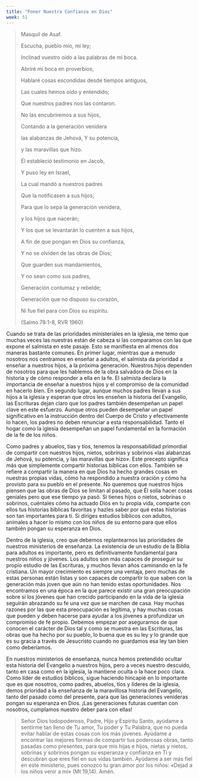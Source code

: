 ```yaml
---
title: "Poner Nuestra Confianza en Dios"
week: 51
---
```


> Masquil de Asaf.
>
> Escucha, pueblo mío, mi ley;
>
> Inclinad vuestro oído a las palabras de mi boca. 
>
> Abriré mi boca en proverbios;
>
> Hablaré cosas escondidas desde tiempos antiguos, 
>
> Las cuales hemos oído y entendido;
>
> Que nuestros padres nos las contaron. 
>
> No las encubriremos a sus hijos,
>
> Contando a la generación venidera
>
> las alabanzas de Jehová, Y su potencia,
>
> y las maravillas que hizo. 
>
> Él estableció testimonio en Jacob,
>
> Y puso ley en Israel,
>
> La cual mandó a nuestros padres
>
> Que la notificasen a sus hijos; 
>
> Para que lo sepa la generación venidera,
>
> y los hijos que nacerán;
>
> Y los que se levantarán lo cuenten a sus hijos, 
>
> A fin de que pongan en Dios su confianza,
>
> Y no se olviden de las obras de Dios;
>
> Que guarden sus mandamientos, 
>
> Y no sean como sus padres,
>
> Generación contumaz y rebelde;
>
> Generación que no dispuso su corazón,
>
> Ni fue fiel para con Dios su espíritu.
>
> (Salmo 78:1-8, RVR 1960)

Cuando se trata de las prioridades ministeriales en la iglesia, me
temo que muchas veces las nuestras están de cabeza si las comparamos con
las que expone el salmista en este pasaje. Esto se manifiesta en al
menos dos maneras bastante comunes. En primer lugar, mientras que a
menudo nosotros nos centramos en enseñar a adultos, el salmista da
prioridad a enseñar a nuestros hijos, a la próxima generación. Nuestros
hijos dependen de nosotros para que les hablemos de la obra salvadora de
Dios en la historia y de cómo responder a ella en la fe. El salmista
declara la importancia de enseñar a nuestros hijos y el compromiso de la
comunidad en hacerlo bien. En segundo lugar, aunque muchos padres llevan
a sus hijos a la iglesia y esperan que otros les enseñen la historia del
Evangelio, las Escrituras dejan claro que los padres también desempeñan
un papel clave en este esfuerzo. Aunque otros pueden desempeñar un papel
significativo en la instrucción dentro del Cuerpo de Cristo y
efectivamente lo hacen, los padres no deben renunciar a esta
responsabilidad. Tanto el hogar como la iglesia desempeñan un papel
fundamental en la formación de la fe de los niños.

Como padres y abuelos, tías y tíos, tenemos la responsabilidad
primordial de compartir con nuestros hijos, nietos, sobrinas y sobrinos
«las alabanzas de Jehová, su potencia, y las maravillas que hizo». Este
precepto significa más que simplemente compartir historias bíblicas con
ellos. También se refiere a compartir la manera en que Dios ha hecho
grandes cosas en nuestras propias vidas, cómo ha respondido a nuestra
oración y cómo ha provisto para su pueblo en el presente. No queremos
que nuestros hijos piensen que las obras de Dios se limitan al pasado,
que Él solía hacer cosas geniales pero que ese tiempo ya pasó. Si tienes
hijos o nietos, sobrinas o sobrinos, cuéntales cómo ha actuado Dios en
tu propia vida, comparte con ellos tus historias bíblicas favoritas y
hazles saber por qué estas historias son tan importantes para ti. Si
diriges estudios bíblicos con adultos, anímales a hacer lo mismo con los
niños de su entorno para que ellos también pongan su esperanza en Dios.

Dentro de la iglesia, creo que debemos replantearnos las prioridades de
nuestros ministerios de enseñanza. La existencia de un estudio de la
Biblia para adultos es importante, pero es definitivamente fundamental
para nuestros niños y jóvenes. Los adultos son más capaces de proseguir
su propio estudio de las Escrituras, y muchos llevan años caminando en
la fe cristiana. Un mayor crecimiento es siempre una ventaja, pero
muchas de estas personas están listas y son capaces de compartir lo que
saben con la generación más joven que aún no han tenido estas
oportunidades. Nos encontramos en una época en la que parece existir una
gran preocupación sobre si los jóvenes que han crecido participando en
la vida de la iglesia seguirán abrazando su fe una vez que se marchen de
casa. Hay muchas razones por las que esta preocupación es legítima, y
hay muchas cosas que pueden y deben hacerse para ayudar a los jóvenes a
profundizar un compromiso de fe propio. Debemos empezar por asegurarnos
de que conocen el carácter de Dios tal y como se muestra en las
Escrituras, las obras que ha hecho por su pueblo, lo buena que es su ley
y lo grande que es su gracia a través de Jesucristo cuando no guardamos
esa ley tan bien como deberíamos.

En nuestros ministerios de enseñanza, nunca hemos pretendido ocultar
esta historia del Evangelio a nuestros hijos, pero a veces nuestro
descuido, tanto en casa como en la iglesia, la mantiene oculta o la hace
poco clara. Como líder de estudios bíblicos, sigue haciendo hincapié en
lo importante que es que nosotros, como padres, abuelos, tíos y líderes
de la iglesia, demos prioridad a la enseñanza de la maravillosa historia
del Evangelio, tanto del pasado como del presente, para que las
generaciones venideras pongan su esperanza en Dios. ¡Las generaciones
futuras cuentan con nosotros, cumplamos nuestro deber para con ellas!

> Señor Dios todopoderoso, Padre, Hijo y Espíritu Santo, ayúdame a
> sentirme tan lleno de Tu amor, Tu poder y Tu Palabra, que no pueda
> evitar hablar de estas cosas con los más jóvenes. Ayúdame a encontrar
> las mejores formas de compartir tus poderosas obras, tanto pasadas
> como presentes, para que mis hijas e hijos, nietas y nietos, sobrinas
> y sobrinos pongan su esperanza y confianza en Ti y descubran que eres
> fiel en sus vidas también. Ayúdame a ser más fiel en este ministerio,
> pues conozco tu gran amor por los niños: «Dejad a los niños venir a
> mí» (Mt 19,14). Amén.  
> 
